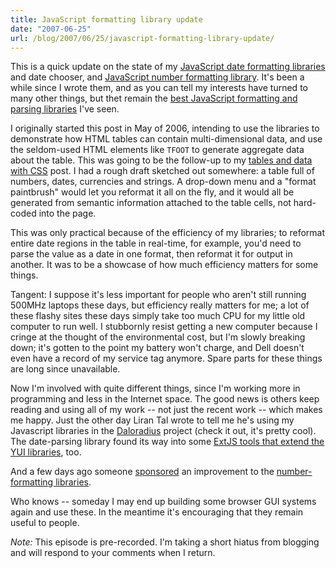 ```yaml
---
title: JavaScript formatting library update
date: "2007-06-25"
url: /blog/2007/06/25/javascript-formatting-library-update/
---
```

This is a quick update on the state of my [JavaScript date formatting libraries][1] and date chooser, and [JavaScript number formatting library][2]. It's been a while since I wrote them, and as you can tell my interests have turned to many other things, but thet remain the [best JavaScript formatting and parsing libraries][3] I've seen.

I originally started this post in May of 2006, intending to use the libraries to demonstrate how HTML tables can contain multi-dimensional data, and use the seldom-used HTML elements like `TFOOT` to generate aggregate data about the table. This was going to be the follow-up to my [tables and data with CSS][4] post. I had a rough draft sketched out somewhere: a table full of numbers, dates, currencies and strings. A drop-down menu and a "format paintbrush" would let you reformat it all on the fly, and it would all be generated from semantic information attached to the table cells, not hard-coded into the page.

This was only practical because of the efficiency of my libraries; to reformat entire date regions in the table in real-time, for example, you'd need to parse the value as a date in one format, then reformat it for output in another. It was to be a showcase of how much efficiency matters for some things.

Tangent: I suppose it's less important for people who aren't still running 500MHz laptops these days, but efficiency really matters for me; a lot of these flashy sites these days simply take too much CPU for my little old computer to run well. I stubbornly resist getting a new computer because I cringe at the thought of the environmental cost, but I'm slowly breaking down; it's gotten to the point my battery won't charge, and Dell doesn't even have a record of my service tag anymore. Spare parts for these things are long since unavailable.

Now I'm involved with quite different things, since I'm working more in programming and less in the Internet space. The good news is others keep reading and using all of my work -- not just the recent work -- which makes me happy. Just the other day Liran Tal wrote to tell me he's using my Javascript libraries in the [Daloradius][5] project (check it out, it's pretty cool). The date-parsing library found its way into some [ExtJS tools that extend the YUI libraries][6], too.

And a few days ago someone [sponsored][7] an improvement to the [number-formatting libraries][8].

Who knows -- someday I may end up building some browser GUI systems again and use these. In the meantime it's encouraging that they remain useful to people.

*Note:* This episode is pre-recorded. I'm taking a short hiatus from blogging and will respond to your comments when I return.

 [1]: http://www.xaprb.com/blog/2005/12/20/javascript-date-parsing/
 [2]: http://www.xaprb.com/blog/2006/01/05/javascript-number-formatting/
 [3]: http://www.xaprb.com/blog/2006/05/14/javascript-date-formatting-benchmarks/
 [4]: http://www.xaprb.com/blog/2006/01/02/tables-and-data-part-1/
 [5]: http://sourceforge.net/projects/daloradius
 [6]: http://extjs.com/
 [7]: http://www.xaprb.com/donate/
 [8]: http://www.xaprb.com/blog/2007/06/19/javascript-number-formatting-library-updated/
